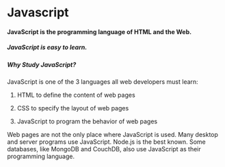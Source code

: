 # Javascript

#### JavaScript is the programming language of HTML and the Web.

##### JavaScript is easy to learn.

##### Why Study JavaScript?

JavaScript is one of the 3 languages all web developers must learn:

1.  HTML to define the content of web pages

2.  CSS to specify the layout of web pages

3.  JavaScript to program the behavior of web pages

Web pages are not the only place where JavaScript is used. Many desktop and server programs use JavaScript. Node.js is the best known. Some databases, like MongoDB and CouchDB, also use JavaScript as their programming language.
